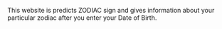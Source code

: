 This website is predicts ZODIAC sign and gives information about your particular zodiac after you enter your Date of Birth.
